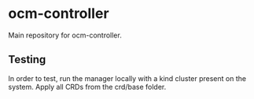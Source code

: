 # ocm-controller
Main repository for ocm-controller.

## Testing

In order to test, run the manager locally with a kind cluster present on the system.
Apply all CRDs from the crd/base folder.
